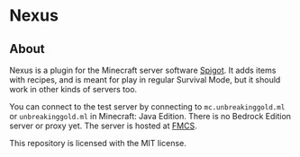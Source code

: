 # Nexus

## About
Nexus is a plugin for the Minecraft server software
[Spigot](https://hub.spigotmc.org). It adds items with recipes, and is
meant for play in regular Survival Mode, but it should work in other kinds
of servers too.

You can connect to the test server by connecting to `mc.unbreakinggold.ml`
or `unbreakinggold.ml` in Minecraft: Java Edition. There is no Bedrock
Edition server or proxy yet. The server is hosted at
[FMCS](https://panel.freemcserver.net/user/register?ref=311353).

This repository is licensed with the MIT license.
